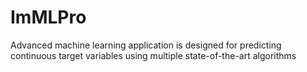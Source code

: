 # ImMLPro
Advanced machine learning application is designed for predicting continuous target variables using multiple state-of-the-art algorithms
